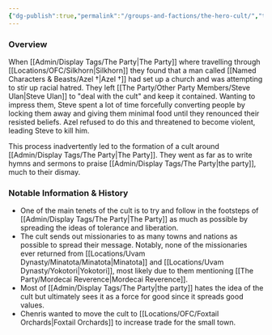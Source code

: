 ```yaml
---
{"dg-publish":true,"permalink":"/groups-and-factions/the-hero-cult/","tags":["Groups"],"noteIcon":"","created":"2024-12-05T21:43:28.629+00:00","updated":"2024-12-31T21:58:53.929+00:00"}
---
```


### Overview
When [[Admin/Display Tags/The Party\|The Party]] where travelling through [[Locations/OFC/Silkhorn\|Silkhorn]] they found that a man called [[Named Characters & Beasts/Azel †\|Azel †]] had set up a church and was attempting to stir up racial hatred. They left [[The Party/Other Party Members/Steve Ulan\|Steve Ulan]] to "deal with the cult" and keep it contained. Wanting to impress them, Steve spent a lot of time forcefully converting people by locking them away and giving them minimal food until they renounced their resisted beliefs. Azel refused to do this and threatened to become violent, leading Steve to kill him. 

This process inadvertently led to the formation of a cult around [[Admin/Display Tags/The Party\|The Party]]. They went as far as to write hymns and sermons to praise [[Admin/Display Tags/The Party\|the party]], much to their dismay. 

### Notable Information & History 
- One of the main tenets of the cult is to try and follow in the footsteps of [[Admin/Display Tags/The Party\|The Party]] as much as possible by spreading the ideas of tolerance and liberation. 
- The cult sends out missionaries to as many towns and nations as possible to spread their message. Notably, none of the missionaries ever returned from [[Locations/Uvam Dynasty/Minatota/Minatota\|Minatota]] and [[Locations/Uvam Dynasty/Yokotori\|Yokotori]], most likely due to them mentioning [[The Party/Mordecai Reverence\|Mordecai Reverence]].
- Most of [[Admin/Display Tags/The Party\|the party]] hates the idea of the cult but ultimately sees it as a force for good since it spreads good values.
- Chenris wanted to move the cult to [[Locations/OFC/Foxtail Orchards\|Foxtail Orchards]] to increase trade for the small town.